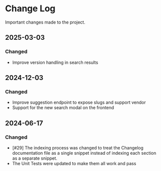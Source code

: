 # Change Log

Important changes made to the project.

## 2025-03-03

### Changed

- Improve version handling in search results

## 2024-12-03

### Changed

- Improve suggestion endpoint to expose slugs and support vendor
- Support for the new search modal on the frontend

## 2024-06-17

### Changed

- [#29] The indexing process was changed to treat the Changelog documentation file as a single snippet instead of indexing each section as a separate snippet.
- The Unit Tests were updated to make them all work and pass